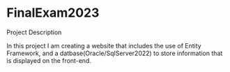 # FinalExam2023 

Project Description

In this project I am creating a website that includes the use of Entity Framework, and a datbase(Oracle/SqlServer2022) to store information that is displayed on the front-end.

